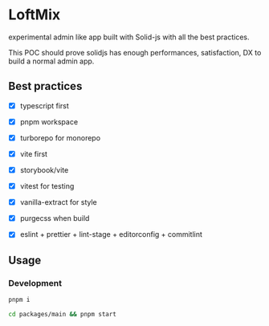 # LoftMix

experimental admin like app built with Solid-js with all the best practices.

This POC should prove solidjs has enough performances, satisfaction, DX to build a normal admin app.

## Best practices

- [x] typescript first

- [x] pnpm workspace

- [x] turborepo for monorepo

- [x] vite first

- [x] storybook/vite

- [x] vitest for testing

- [x] vanilla-extract for style

- [x] purgecss when build

- [x] eslint + prettier + lint-stage + editorconfig + commitlint

## Usage

### Development

```bash
pnpm i

cd packages/main && pnpm start
```
